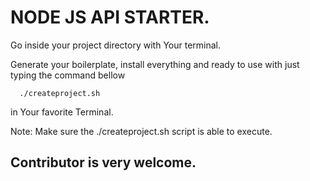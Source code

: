 # NODE JS API STARTER.

Go inside your project directory with Your terminal.

Generate your boilerplate, install everything and ready to use with just typing the command bellow
```shell
  ./createproject.sh
```
in Your favorite Terminal.

Note: Make sure the ./createproject.sh script is able to execute.

## Contributor is very welcome.
